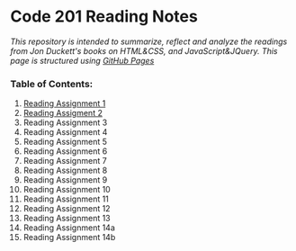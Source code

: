 # Code 201 Reading Notes
*This repository is intended to summarize, reflect and analyze the readings from Jon Duckett's books on HTML&CSS, and JavaScript&JQuery. This page is structured using [GitHub Pages](https://pages.github.com/)*

### Table of Contents:
1. [Reading Assignment 1](./code201/read-01.md)
2. [Reading Assigment 2](./code201/read-02.md)
3. Reading Assignment 3 
4. Reading Assignment 4
5. Reading Assignment 5
6. Reading Assignment 6
7. Reading Assignment 7
8. Reading Assignment 8
9. Reading Assignment 9
10. Reading Assignment 10
11. Reading Assignment 11
12. Reading Assignment 12
13. Reading Assignment 13
14. Reading Assignment 14a
15. Reading Assignment 14b
